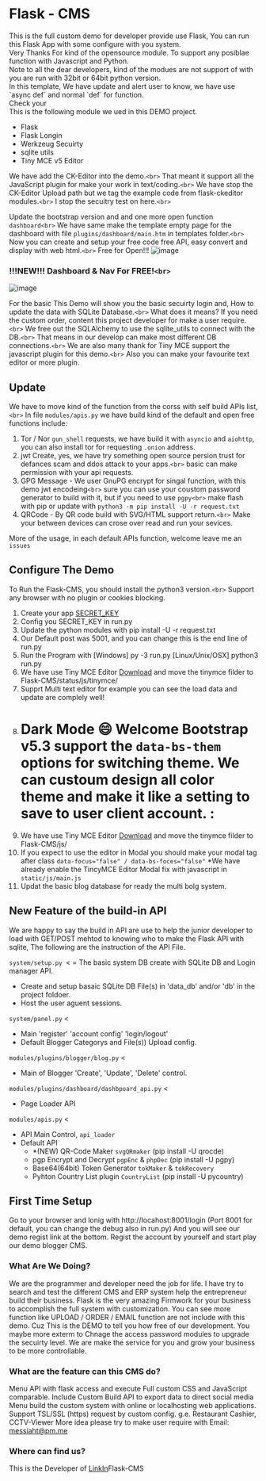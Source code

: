 # Flask - CMS

<p>This is the full custom demo for developer provide use Flask, You can run this Flask App with some configure with you system.<br>
Very Thanks For kind of the opensource module. To support any posiblae function with Javascript and Python.<br>
Note to all the dear developers, kind of the modues are not support of with you are run with 32bit or 64bit python version.<br>
In this template, We have update and alert user to know, we have use `async def` and normal `def` for function.<br>
Check your<br>
This is the following module we ued in this DEMO project.</p>

* Flask
* Flask Longin
* Werkzeug Secuirty
* sqlite utils
* Tiny MCE v5 Editor

We have add the CK-Editor into the demo.`<br>`
That meant it support all the JavaScript plugin for make your work in text/coding.`<br>`
We have stop the CK-Editor Upload path but we tag the example code from flask-ckeditor modules.`<br>`
I stop the secuitry test on here.`<br>`

Update the bootstrap version and and one more open function `dashboard<br>`
We have same make the template empty page for the dashboard with file `plugins/dashboard/main.htm` in templates folder.`<br>`
Now you can create and setup your free code free API, easy convert and display with web html.`<br>`
Free for Open!!!
![image](https://user-images.githubusercontent.com/1324252/217410498-87566f7c-4194-48b1-ae58-e1c332a90212.png)

### !!!NEW!!! Dashboard & Nav For FREE!`<br>`

![image](https://github.com/constantinedev/Flask-CMS/assets/1324252/51ad0f56-07df-4959-903f-6cb096c95df6)

For the basic This Demo will show you the basic secuirty login and, How to update the data with SQLite Database.`<br>`
What does it means? If you need the custom order, content this project developer for make a user require.`<br>`
We free out the SQLAlchemy to use the sqlite_utils to connect with the DB.`<br>`
That means in our develop can make most different DB connections.`<br>`
We are also many thank for Tiny MCE support the javascript plugin for this demo.`<br>`
Also you can make your favourite text editor or more plugin.

## Update

We have to move kind of the function from the corss with self build APIs list,`<br>`
In file `modules/apis.py` we have build kind of the default and open free functions include:

1. Tor / Nor `gun_shell` requests, we have build it with `asyncio` and `aiohttp`, you can also install tor for requesting `.onion` address.
2. jwt Create, yes, we have try something open source persion trust for defances scam and ddos attack to your apps.`<br>`
   basic can make permission with your api requests.
3. GPG Message - We user GnuPG encrypt for singal function, with this demo jwt encodeing`<br>`
   sure you can use your coustom password generator to build with it, but if you need to use `pgpy<br>`
   make flash with pip or update with `python3 -m pip install -U -r request.txt`
4. QRCode - By QR code build with SVG/HTML support return.`<br>`
   Make your between devices can crose over read and run your sevices.

More of the usage, in each default APIs function, welcome leave me an `issues`

## Configure The Demo

To Run the Flask-CMS, you should install the python3 version.`<br>`
Support any browser with no plugin or cookies blocking.

1. Create your app [SECRET_KEY ](https://flask.palletsprojects.com/en/2.2.x/config/#SECRET_KEYhttps://)
2. Config you SECRET_KEY in run.py
3. Update the python modules with pip install -U -r request.txt
4. Our Default post was 5001, and you can change this is the end line of run.py
5. Run the Program with
   [Windows]
   py -3 run.py
   [Linux/Unix/OSX]
   python3 run.py
6. We have use Tiny MCE Editor [Download](https://download.tiny.cloud/tinymce/community/tinymce_5.10.7_dev.zip?_ga=2.5061043.1812686262.1672891546-692894055.1672891546) and move the tinymce filder to Flask-CMS/status/js/tinymce/
7. Supprt Multi text editor for example you can see the load data and update are complely well!
8. Dark Mode 😄 Welcome Bootstrap v5.3 support the `data-bs-them` options for switching theme. We can custoum design all color theme and make it like a setting to save to user client account. :
   ================================================================================================================================================================================
9. We have use Tiny MCE Editor [Download](https://download.tiny.cloud/tinymce/community/tinymce_5.10.7_dev.zip?_ga=2.5061043.1812686262.1672891546-692894055.1672891546) and move the tinymce filder to Flask-CMS/js/
10. If you expect to use the editor in Modal you should make your modal tag after class `data-focus="false" / data-bs-foces="false"`
    *We have already enable the TincyMCE Editor Modal fix with javascript in `static/js/main.js`
11. Updat the basic blog database for ready the multi bolg system.

## New Feature of the build-in API

We are happy to say the build in API are use to help the junior developer to load with GET/POST mehtod to knowing who to make the Flask API with sqlite, The following are the instruction of the API File.

`system/setup.py `<
= The basic system DB create with SQLite DB and Login manager API.

* Create and setup basaic SQLite DB File(s) in 'data_db' and/or 'db' in the project foldoer.
* Host the user aguent sessions.

`system/panel.py` <

* Main 'register' 'account config' 'login/logout'
* Default Blogger Categorys and File(s)) Upload config.

`modules/plugins/blogger/blog.py` <

* Main of Blogger 'Create', 'Update', 'Delete' control.

`modules/plugins/dashboard/dashbpoard_api.py` <

* Page Loader API

`modules/apis.py` <

* API Main Control, `api_loader`
* Default API
  * *(NEW) QR-Code Maker `svgQRmaker` (pip install -U qrocde)
  * pgp Encrypt and Decrypt `pgpEnc` & `phpDec` (pip install -U pgpy)
  * Base64(64bit) Token Generator `tokMaker` & `tokRecovery`
  * Pyhton Country List plugin `CountryList` (pip install -U pycountry)

## First Time Setup

Go to your browser and lonig with http://locahost:8001/login (Port 8001 for default, you can change the debug also in run.py)
And you will see our demo regist link at the bottom.
Regist the account by yourself and start play our demo blogger CMS.

### What Are We Doing?

We are the programmer and developer need the job for life.
I have try to search and test the different CMS and ERP system help the entrepreneur build their business.
Flask is the very amazing Firmwork for your business to accomplish the full system with customization.
You can see more function like UPLOAD / ORDER / EMAIL function are not include with this demo.
Cuz This is the DEMO to tell you how free of our development. You maybe more exterm to Chnage the access password modules to upgrade the secuirty level.
We are make the service for you and grow your business to be more controllable.

### What are the feature can this CMS do?

Menu API with flask access and execute
Full custom CSS and JavaScript comparable.
Include Custom Build API to export data to direct social media
Menu build the custom system with online or localhosting web applications.
Support TSL/SSL (https) request by custom config.
g.e. Restaurant Cashier, CCTV-Viewer
More idea please try to make user require with Email: messiaht@pm.me

### Where can find us?

This is the Developer of [LinkIn](https://www.linkedin.com/in/freeman-constantine-654341236/https://)Flask-CMS
